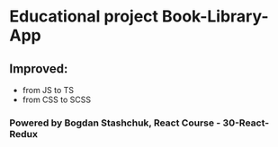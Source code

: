 # Educational project Book-Library-App

## Improved:

- from JS to TS
- from CSS to SCSS

### Powered by Bogdan Stashchuk, React Course - 30-React-Redux
